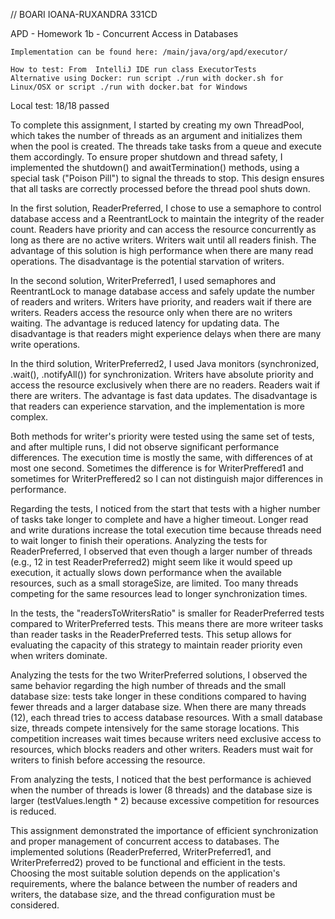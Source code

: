 // BOARI IOANA-RUXANDRA 331CD

APD - Homework 1b - Concurrent Access in Databases

    Implementation can be found here: /main/java/org/apd/executor/

    How to test: From  IntelliJ IDE run class ExecutorTests
    Alternative using Docker: run script ./run with docker.sh for Linux/OSX or script ./run with docker.bat for Windows

Local test: 18/18 passed

  To complete this assignment, I started by creating my own ThreadPool, which takes the number of threads
as an argument and initializes them when the pool is created. The threads take tasks from a queue
and execute them accordingly. To ensure proper shutdown and thread safety, I implemented the shutdown()
and awaitTermination() methods, using a special task ("Poison Pill") to signal the threads to stop.
This design ensures that all tasks are correctly processed before the thread pool shuts down.

  In the first solution, ReaderPreferred, I chose to use a semaphore to control database access and a
ReentrantLock to maintain the integrity of the reader count. Readers have priority and can access
the resource concurrently as long as there are no active writers. Writers wait until all readers finish. 
The advantage of this solution is high performance when there are many read operations. 
The disadvantage is the potential starvation of writers.

  In the second solution, WriterPreferred1, I used semaphores and ReentrantLock to manage database access
and safely update the number of readers and writers. Writers have priority, and readers wait if there are writers.
Readers access the resource only when there are no writers waiting. The advantage is reduced latency 
for updating data. The disadvantage is that readers might experience delays when there are many write operations.

  In the third solution, WriterPreferred2, I used Java monitors (synchronized, .wait(), .notifyAll())
for synchronization. Writers have absolute priority and access the resource exclusively when there are no readers.
Readers wait if there are writers. The advantage is fast data updates. The disadvantage is that readers 
can experience starvation, and the implementation is more complex.

  Both methods for writer's priority were tested using the same set of tests, and after multiple runs, 
I did not observe significant performance differences. The execution time is mostly the same, 
with differences of at most one second. Sometimes the difference is for WriterPreffered1 and 
sometimes for WriterPreffered2 so I can not distinguish major differences in performance.

  Regarding the tests, I noticed from the start that tests with a higher number of tasks take longer to complete 
and have a higher timeout. Longer read and write durations increase the total execution time because threads 
need to wait longer to finish their operations. Analyzing the tests for ReaderPreferred, I observed that 
even though a larger number of threads (e.g., 12 in test ReaderPreferred2) might seem like it would speed up execution, 
it actually slows down performance when the available resources, such as a small storageSize, are limited. 
Too many threads competing for the same resources lead to longer synchronization times.

  In the tests, the "readersToWritersRatio" is smaller for ReaderPreferred tests compared to WriterPreferred tests. 
This means there are more writeer tasks than reader tasks in the ReaderPreferred tests. This setup allows 
for evaluating the capacity of this strategy to maintain reader priority even when writers dominate.

  Analyzing the tests for the two WriterPreferred solutions, I observed the same behavior regarding 
the high number of threads and the small database size: tests take longer in these conditions 
compared to having fewer threads and a larger database size. When there are many threads (12),
each thread tries to access database resources. With a small database size, threads compete intensively 
for the same storage locations. This competition increases wait times because writers need exclusive access 
to resources, which blocks readers and other writers. Readers must wait for writers to finish before accessing the resource.

   From analyzing the tests, I noticed that the best performance is achieved when the number of threads is lower 
(8 threads) and the database size is larger (testValues.length * 2) because excessive competition for resources is reduced.

   This assignment demonstrated the importance of efficient synchronization and proper management of concurrent access to databases.
The implemented solutions (ReaderPreferred, WriterPreferred1, and WriterPreferred2) proved to be functional 
and efficient in the tests. Choosing the most suitable solution depends on the application's requirements, 
where the balance between the number of readers and writers, the database size, and the thread configuration must be considered.
